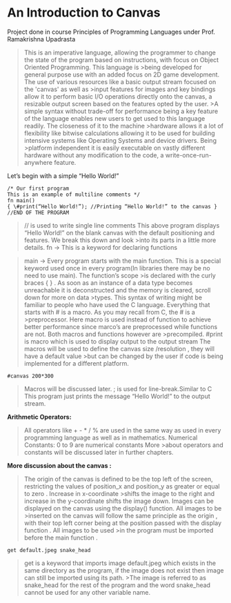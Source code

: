 # An Introduction to Canvas
Project done in course Principles of Programming Languages under Prof. Ramakrishna Upadrasta
>This is an imperative language, allowing the programmer to change the state of the program based on instructions, with focus on Object Oriented Programming. This language is >being developed for general purpose use with an added focus on 2D game development. The use of various resources like a basic output stream focused on the 'canvas' as well as >input features for images and key bindings allow it to perform basic I/O operations directly onto the canvas, a resizable output screen based on the features opted by the user. >A simple syntax without trade-off for performance being a key feature of the language enables new users to get used to this language readily. The closeness of it to the machine >hardware allows it a lot of flexibility like bitwise calculations allowing it to be used for building intensive systems like Operating Systems and device drivers. Being >platform independent it is easily executable on vastly different hardware without any modification to the code, a write-once-run-anywhere feature.

Let’s begin with a simple “Hello World!”

    /* Our first program 
    This is an example of multiline comments */ 
    fn main()
    { \#print(“Hello World!”); //Printing “Hello World!” to the canvas } 
    //END OF THE PROGRAM

>// is used to write single line comments This above program displays “Hello World!” on the blank canvas with the default positioning and features. We break this down and look >into its parts in a little more details. fn -> This is a keyword for declaring functions

>main -> Every program starts with the main function. This is a special keyword used once in every program(In libraries there may be no need to use main). The function’s scope >is declared with the curly braces { } . As soon as an instance of a data type becomes unreachable it is deconstructed and the memory is cleared, scroll down for more on data >types. This syntax of writing might be familiar to people who have used the C language. Everything that starts with # is a macro. As you may recall from C, the # is a >preprocessor. Here macro is used instead of function to achieve better performance since marco’s are preprocessed while functions are not. Both macros and functions however are >precompiled. #print is macro which is used to display output to the output stream The macros will be used to define the canvas size /resolution , they will have a default value >but can be changed by the user if code is being implemented for a different platform.

    #canvas 200*300

>Macros will be discussed later. ; is used for line-break.Similar to C This program just prints the message “Hello World!” to the output stream.

**Arithmetic Operators:** 
>All operators like + - * / % are used in the same way as used in every programming language as well as in mathematics. Numerical Constants: 0 to 9 are numerical constants More >about operators and constants will be discussed later in further chapters.

**More discussion about the canvas :** 
>The origin of the canvas is defined to be the top left of the screen, restricting the values of position_x and position_y as greater or equal to zero . Increase in x-coordinate >shifts the image to the right and increase in the y-coordinate shifts the image down. Images can be displayed on the canvas using the display() function. All images to be >inserted on the canvas will follow the same principle as the origin , with their top left corner being at the position passed with the display function . All images to be used >in the program must be imported before the main function .

    get default.jpeg snake_head

>get is a keyword that imports image default.jpeg which exists in the same directory as the program, if the image does not exist then image can still be imported using its path. >The image is referred to as snake_head for the rest of the program and the word snake_head cannot be used for any other variable name.
